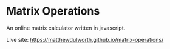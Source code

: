 # Matrix Operations

An online matrix calculator written in javascript.

Live site: https://matthewdulworth.github.io/matrix-operations/